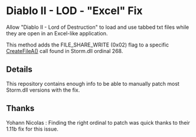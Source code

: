 # Diablo II - LOD - "Excel" Fix

Allow "Diablo II - Lord of Destruction" to load and use tabbed txt files while they are open in an Excel-like application.

This method adds the FILE_SHARE_WRITE (0x02) flag to a specific [CreateFileA()](https://docs.microsoft.com/en-us/windows/win32/api/fileapi/nf-fileapi-createfilea) call found in Storm.dll ordinal 268.

## Details

This repository contains enough info to be able to manually patch most Storm.dll versions with the fix.

## Thanks

Yohann Nicolas : Finding the right ordinal to patch was quick thanks to their 1.11b fix for this issue.
